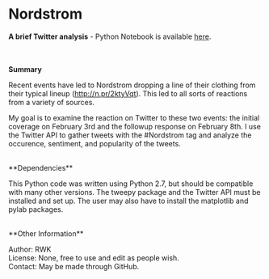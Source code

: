 # Nordstrom

**A brief Twitter analysis** - Python Notebook is available <a href="https://github.com/rwk506/Nordstrom/blob/master/Twitter%20-%20Nordstrom.ipynb">here</a>.



</br></br>
**Summary**

Recent events have led to Nordstrom dropping a line of their clothing from their typical lineup (http://n.pr/2ktyVqt). This led to all sorts of reactions from a variety of sources.

My goal is to examine the reaction on Twitter to these two events: the initial coverage on February 3rd and the followup response on February 8th. I use the Twitter API to gather tweets with the #Nordstrom tag and analyze the occurence, sentiment, and popularity of the tweets.


</br>
**Dependencies**

This Python code was written using Python 2.7, but should be compatible with many other versions. The tweepy package and the Twitter API must be installed and set up. The user may also have to install the matplotlib and pylab packages.


</br>
**Other Information**

Author: RWK </br>
License: None, free to use and edit as people wish. </br>
Contact: May be made through GitHub. </br>
